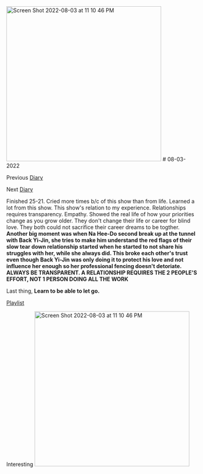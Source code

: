 <img width="406" alt="Screen Shot 2022-08-03 at 11 10 46 PM" src="https://user-images.githubusercontent.com/55885627/182776036-83b29e2d-b907-4e99-868d-e85c9ffbcd3e.png">
# 08-03-2022

Previous [Diary](https://aryanmangla23.github.io/08-02-2022/)

Next [Diary](https://aryanmangla23.github.io/08-04-2022/)

Finished 25-21. Cried more times b/c of this show than from life. Learned a lot from this show. This show's relation to my experience. Relationships requires transparency. Empathy. Showed the real life of how your priorities change as you grow older. They don't change their life or career for blind love. They both could not sacrifice their career dreams to be togther. **Another big moment was when Na Hee-Do second break up at the tunnel with Back Yi-Jin, she tries to make him understand the red flags of their slow tear down relationship started when he started to not share his struggles with her, while she always did. This broke each other's trust even though Back Yi-Jin was only doing it to protect his love and not influence her enough so her professional fencing doesn't detoriate. ALWAYS BE TRANSPARENT. A RELATIONSHIP REQUIRES THE 2 PEOPLE'S EFFORT, NOT 1 PERSON DOING ALL THE WORK**  

Last thing, **Learn to be able to let go.**

[Playlist](https://open.spotify.com/playlist/7ma2dpb8u9YbRJwA21F4R3?si=06e1161aa7af4686)

Interesting <img width="406" alt="Screen Shot 2022-08-03 at 11 10 46 PM" src="https://user-images.githubusercontent.com/55885627/182776071-a92b17ca-43bd-4806-af9e-5b984f72bfdc.png">
